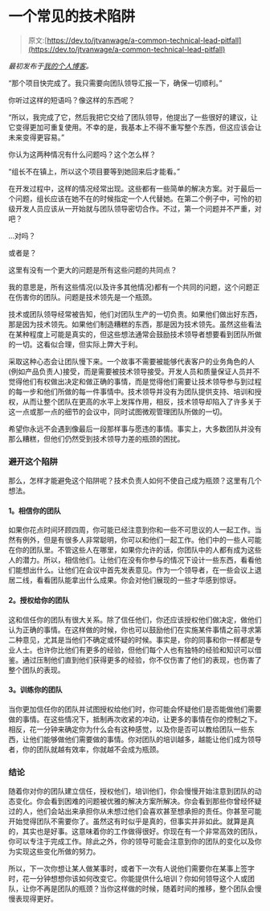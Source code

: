 # 一个常见的技术陷阱

> 原文:[https://dev.to/jtvanwage/a-common-technical-lead-pitfall](https://dev.to/jtvanwage/a-common-technical-lead-pitfall)

*最初发布于[我的个人博客](https://vdubinatorcoder.blogspot.com/2017/09/a-common-technical-lead-pitfall.html)。*

“那个项目快完成了。我只需要向团队领导汇报一下，确保一切顺利。”

你听过这样的短语吗？像这样的东西呢？

“所以，我完成了它，然后我把它交给了团队领导，他提出了一些很好的建议，让它变得更加可重复使用。不幸的是，我基本上不得不重写整个东西，但这应该会让未来变得更容易。”

你认为这两种情况有什么问题吗？这个怎么样？

“组长不在镇上，所以这个项目要等到她回来后才能看。”

在开发过程中，这样的情况经常出现。这些都有一些简单的解决方案。对于最后一个问题，组长应该在她不在的时候指定一个人代替她。在第二个例子中，可怜的初级开发人员应该从一开始就与团队领导密切合作。不过，第一个问题并不严重，对吧？

...对吗？

或者是？

这里有没有一个更大的问题是所有这些问题的共同点？

我的意思是，所有这些情况(以及许多其他情况)都有一个共同的问题，这个问题正在伤害你的团队。问题是技术领先是一个瓶颈。

技术或团队领导经常被告知，他们对团队生产的一切负责。如果他们做出好东西，那是因为技术领先。如果他们制造糟糕的东西，那是因为技术领先。虽然这些看法在某种程度上可能是真实的，但这些想法通常会鼓励技术领导者想要看到团队所做的一切。这看似合理，但实际上弊大于利。

采取这种心态会让团队慢下来。一个故事不需要被能够代表客户的业务角色的人(例如产品负责人)接受，而是需要被技术领导接受。开发人员和质量保证人员并不觉得他们有权做出决定和做正确的事情，而是觉得他们需要让技术领导参与到过程的每一步和他们所做的每一件事情中。技术领导并没有为团队提供支持、培训和授权，从而让整个团队在更高的水平上发挥作用，相反，技术领导却陷入了许多关于这一点或那一点的细节的会议中，同时试图微观管理团队所做的一切。

希望你永远不会遇到像最后一段那样事与愿违的事情。事实上，大多数团队并没有那么糟糕，但他们仍然受到技术领导力差的瓶颈的困扰。

### [](#avoiding-this-pitfall)避开这个陷阱

那么，怎样才能避免这个陷阱呢？技术负责人如何不使自己成为瓶颈？这里有几个想法。

#### [](#1-trust-your-team)1。相信你的团队

如果你花点时间环顾四周，你可能已经注意到你和一些不可思议的人一起工作。当然有例外，但是有很多人非常聪明，你可以和他们一起工作。他们中的一些人可能在你的团队里。不管这些人在哪里，如果你允许的话，你团队中的人都有成为这些人的潜力。所以，相信他们。让他们在没有你参与的情况下设计一些东西，看看他们能想出什么。让他们在会议中首先发表意见。作为一个领导者，在一些会议上退居二线，看看团队能拿出什么成果。你会对他们展现的一些才华感到惊讶。

#### [](#2-empower-your-team)2。授权给你的团队

这和信任你的团队有很大关系。除了信任他们，你还应该授权他们做决定，做他们认为正确的事情。在这样做的时候，你也可以鼓励他们在实施某件事情之前寻求第二种意见，尤其是当他们不确定或怀疑的时候。事实是，你的同事和你一样都是专业人士。也许你比他们有更多的经验，但他们每个人也有独特的经验和知识可以借鉴。通过压制他们直到他们获得更多的经验，你不仅伤害了他们的表现，也伤害了整个团队的表现。

#### [](#3-train-your-team)3。训练你的团队

当你更加信任你的团队并试图授权给他们时，你可能会怀疑他们是否能做他们需要做的事情。在这些情况下，抵制再次收紧的冲动，让更多的事情在你的控制之下。相反，花一分钟来确定你为什么会有这种感觉，以及你是否可以教给团队一些东西，让他们能够做他们需要做的事情。你对团队的培训越多，越能让他们成为领导者，你的团队就越有效率，你就越不会成为瓶颈。

### [](#conclusion)结论

随着你对你的团队建立信任，授权他们，培训他们，你会慢慢开始注意到团队的动态变化。你会看到困难的问题被优雅的解决方案所解决。你会看到那些你曾经怀疑过的人，他们会站出来承担你从未想过他们会喜欢甚至想承担的责任。你甚至可能开始觉得团队不需要你了。虽然这有时似乎是真的，但事实并非如此。就算是真的，其实也是好事。这意味着你的工作做得很好。你现在有一个非常高效的团队，你可以专注于完成工作。除此之外，你的领导可能会注意到你的团队的变化以及你为实现这些变化所做的努力。

所以，下一次你想让某人做某事时，或者下一次有人说他们需要你在某事上签字时，花一分钟想想你该如何改变它。你能提供什么培训？你如何领导这个人或团队，让你不再是团队的瓶颈？当你这样做的时候，随着时间的推移，整个团队会慢慢表现得更好。